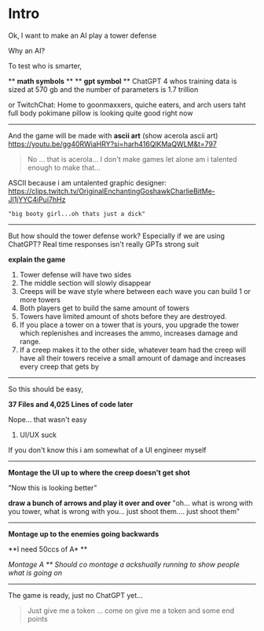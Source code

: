 # Intro
Ok, I want to make an AI play a tower defense

Why an AI?

To test who is smarter,

** **math symbols** **
** **gpt symbol** **
ChatGPT 4 whos training data is sized at 570 gb and the number of parameters is
1.7 trillion

or TwitchChat:  Home to goonmaxxers, quiche eaters, and arch users
   taht full body pokimane pillow is looking quite good right now

----------------------------------

And the game will be made with **ascii art**
(show acerola ascii art) https://youtu.be/gg40RWiaHRY?si=harh416QlKMaQWLM&t=797

> No ... that is acerola...
> I don't make games let alone am i talented enough to make that...

ASCII because i am untalented graphic designer:
    https://clips.twitch.tv/OriginalEnchantingGoshawkCharlieBitMe-Jl1jYYC4iPui7hHz

    "big booty girl...oh thats just a dick"

----------------------------------

But how should the tower defense work?  Especially if we are using ChatGPT?
Real time responses isn't really GPTs strong suit

**explain the game**
1. Tower defense will have two sides
1. The middle section will slowly disappear
1. Creeps will be wave style where between each wave you can build 1 or more
   towers
1. Both players get to build the same amount of towers
1. Towers have limited amount of shots before they are destroyed.
1. If you place a tower on a tower that is yours, you upgrade the tower which replenishes and increases the ammo, increases damage and range.
1. If a creep makes it to the other side, whatever team had the creep will have
   all their towers receive a small amount of damage and increases every creep
   that gets by

---------------------------

So this should be easy,

**37 Files and 4,025 Lines of code later**

Nope... that wasn't easy

1. UI/UX suck

If you don't know this i am somewhat of a UI engineer myself

---------------------------

**Montage the UI up to where the creep doesn't get shot**

"Now this is looking better"

**draw a bunch of arrows and play it over and over**
"oh... what is wrong with you tower, what is wrong with you... just shoot them.... just shoot them"

---------------------------

**Montage up to the enemies going backwards**

**I need 50ccs of A\* **

**Montage A* **
**Should co montage a* ackshually running to show people what is going on**

---------------------------

The game is ready, just no ChatGPT yet...

> Just give me a token ... come on give me a token and some end points
